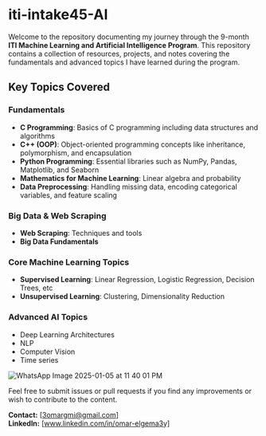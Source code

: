 # iti-intake45-AI

  Welcome to the repository documenting my journey through the 9-month **ITI Machine Learning and Artificial Intelligence Program**. This repository contains a collection of resources, projects, and notes covering the fundamentals and advanced topics I have learned during the program.

## Key Topics Covered

### Fundamentals
- **C Programming**: Basics of C programming including data structures and algorithms
- **C++ (OOP)**: Object-oriented programming concepts like inheritance, polymorphism, and encapsulation
 - **Python Programming**: Essential libraries such as NumPy, Pandas, Matplotlib, and Seaborn
- **Mathematics for Machine Learning**: Linear algebra and probability
- **Data Preprocessing**: Handling missing data, encoding categorical variables, and feature scaling

### Big Data & Web Scraping
- **Web Scraping**: Techniques and tools
- **Big Data Fundamentals**

### Core Machine Learning Topics
- **Supervised Learning**: Linear Regression, Logistic Regression, Decision Trees, etc
- **Unsupervised Learning**: Clustering, Dimensionality Reduction


### Advanced AI Topics
- Deep Learning Architectures
- NLP
- Computer Vision
- Time series


![WhatsApp Image 2025-01-05 at 11 40 01 PM](https://github.com/user-attachments/assets/ab493425-d282-490c-bef9-ca8a0210131e)

 Feel free to submit issues or pull requests if you find any improvements or wish to contribute to the content.

**Contact:** [3omargmi@gmail.com]  
**LinkedIn:** [www.linkedin.com/in/omar-elgema3y]
